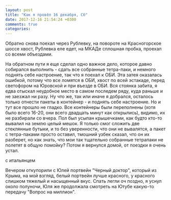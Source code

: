 ```yaml
---
layout: post
title: "Как я провёл 16 декабря, Сб"
date: 2017-12-16 21:54:24 +0300
comments: true
categories: 
---
```


Обратно снова поехал через Рублевку, на повороте на Красногорское шоссе хвост, Рублевка еле едет, на МКАДе сплошная пробка, проехал со всеми объездами.

На обратном пути я еще сделал одно важное дело, которое давно собирался выполнить - сдать все собранные тетра-паки, и немного поднять себе настроение, так что я поехал к ОБИ. Эта затея оказалась ошибкой, потому что все ломятся в ОБИ, хвост по всей эстакаде, перед светофором на Юровской и при въезде в ОБИ. Вся стоянка забита, я едва отыскал неудобное место в самом последем ряду, куда раньше и не заезжал ни разу. Ну что же, так или иначе я добрался, осталось только отнести пакеты в контейнер - и поднять себе настроение. Но и тут все прошло не гладко. Все контейнеры были переполнены (хотя было всего 16-20, они всего двадцать минут как открылись), видимо, их не разбирали со вчера. Пол был усыпан крышечками, как будто кто-то вывалил на землю целый мешок. Я только смог сложить две стеклянные бутыки, и то без уверенности, что они не вывалятся, а пакет с тетра-паками просто оставил, тмошний узбек сказал, что он их разберет, но как знать, что мои так тщательно собранные тетрапаки не полетят в общую помойку? Потом я вернулся домой, от поездки я очень устал.

с итальянцем

Вечером откупорили с Юлей портвейн "Черный доктор", который из Крыма, на мой взгляд, белый портвейн лучше красного, у красного слишком тяжелый и насыщенный вкус.
Спать легли оч поздно, я уснул около полуночи, Юля же продолжала смотреть на Ютубе какую-то передачу "Вопрос на миллион".